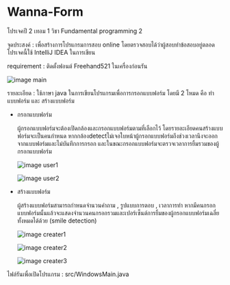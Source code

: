 # Wanna-Form
โปรเจคปี 2 เทอม 1 วิชา Fundamental programming 2

จุดประสงค์ : เพื่อสร้างการโปรแกรมการสอบ online โดยตรวจสอบได้ว่าผู้สอบทำข้อสอบอยู่ตลอด
โปรเจคนี้ใช้ IntelliJ IDEA ในการเขียน

requirement : ติดตั้งฟอนต์ Freehand521 ในเครื่องก่อนรัน

![image main](https://user-images.githubusercontent.com/59200533/244873113-354dde01-33e8-4cec-9a4c-d5fb0484b16a.png)

รายละเอียด : ใช้ภาษา java ในการเขียนโปรแกรมเพื่อการกรอกแบบฟอร์ม โดยมี 2 โหมด คือ ทำแบบฟอร์ม และ สร้างแบบฟอร์ม
- กรอกแบบฟอร์ม

    ผู้กรอกแบบฟอร์มจะต้องเปิดกล้องและกรอกแบบฟอร์มตามที่เลือกไว้ โดยรายละเอียดคนสร้างแบบฟอร์มจะเป็นคนกำหนด หากกล้องdetectไม่เจอใบหน้าผู้กรอกแบบฟอร์มถึงช่วงเวลานึงจะออกจากแบบฟอร์มและไม่บันทึกการกรอก 
  และในขณะกรอกแบบฟอร์มจะตรวจเวลาการยิ้มรวมของผู้กรอกแบบฟอร์ม
  
  ![image user1](https://user-images.githubusercontent.com/59200533/244873362-71b7fa83-e0e8-4138-baa2-bb132f818856.png)
  
  ![image user2](https://user-images.githubusercontent.com/59200533/244873443-317fbca8-2f18-4e18-84a7-e02ae44a8837.png)
  
- สร้างแบบฟอร์ม

    ผู้สร้างแบบฟอร์มสามารถกำหนดจำนวนคำถาม , รูปแบบการตอบ , เวลาการทำ หากมีคนกรอกแบบฟอร์มนั้นแล้วจะแสดงจำนวนคนกรอกรวมและเปอร์เซ็นต์การยิ้มของผู้กรอกแบบฟอร์มเฉลี่ยทั้งหมดได้ด้วย (smile detection)
  
  ![image creater1](https://user-images.githubusercontent.com/59200533/244873146-6bf675e3-58e9-4cd8-8eae-53f50ecb007e.png)
  
  ![image creater2](https://user-images.githubusercontent.com/59200533/244873263-c1842af1-a0fb-44bc-8e5f-92f1065a666c.png)
  
  ![image creater3](https://user-images.githubusercontent.com/59200533/244873333-4c62c469-9e6c-46ee-9224-e41a808e78d6.png)
 
 ไฟล์รันเพื่อเปิดโปรแกรม : src/WindowsMain.java
